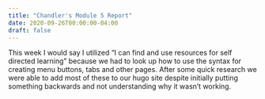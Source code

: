 ```yaml
---
title: "Chandler's Module 5 Report"
date: 2020-09-26T00:00:00-04:00
draft: false
---
```


This week I would say I utilized “I can find and use resources for self directed learning” because we had to look up how to use the syntax for creating menu buttons, tabs and other pages. After some quick research we were able to add most of these to our hugo site despite initially putting something backwards and not understanding why it wasn’t working. 
